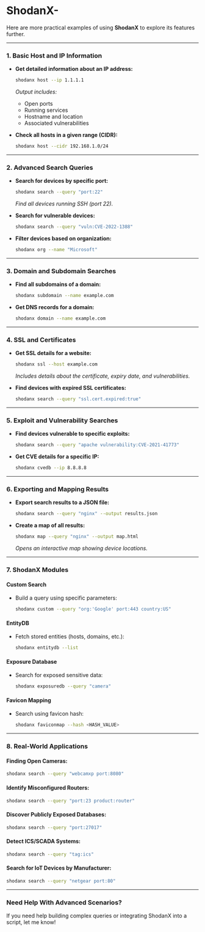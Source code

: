 # ShodanX-
Here are more practical examples of using **ShodanX** to explore its features further.

---

### **1. Basic Host and IP Information**

* **Get detailed information about an IP address:**

  ```bash
  shodanx host --ip 1.1.1.1
  ```

  *Output includes:*

  * Open ports
  * Running services
  * Hostname and location
  * Associated vulnerabilities

* **Check all hosts in a given range (CIDR):**

  ```bash
  shodanx host --cidr 192.168.1.0/24
  ```

---

### **2. Advanced Search Queries**

* **Search for devices by specific port:**

  ```bash
  shodanx search --query "port:22"
  ```

  *Find all devices running SSH (port 22).*

* **Search for vulnerable devices:**

  ```bash
  shodanx search --query "vuln:CVE-2022-1388"
  ```

* **Filter devices based on organization:**

  ```bash
  shodanx org --name "Microsoft"
  ```

---

### **3. Domain and Subdomain Searches**

* **Find all subdomains of a domain:**

  ```bash
  shodanx subdomain --name example.com
  ```

* **Get DNS records for a domain:**

  ```bash
  shodanx domain --name example.com
  ```

---

### **4. SSL and Certificates**

* **Get SSL details for a website:**

  ```bash
  shodanx ssl --host example.com
  ```

  *Includes details about the certificate, expiry date, and vulnerabilities.*

* **Find devices with expired SSL certificates:**

  ```bash
  shodanx search --query "ssl.cert.expired:true"
  ```

---

### **5. Exploit and Vulnerability Searches**

* **Find devices vulnerable to specific exploits:**

  ```bash
  shodanx search --query "apache vulnerability:CVE-2021-41773"
  ```

* **Get CVE details for a specific IP:**

  ```bash
  shodanx cvedb --ip 8.8.8.8
  ```

---

### **6. Exporting and Mapping Results**

* **Export search results to a JSON file:**

  ```bash
  shodanx search --query "nginx" --output results.json
  ```

* **Create a map of all results:**

  ```bash
  shodanx map --query "nginx" --output map.html
  ```

  *Opens an interactive map showing device locations.*

---

### **7. ShodanX Modules**

#### **Custom Search**

* Build a query using specific parameters:

  ```bash
  shodanx custom --query "org:'Google' port:443 country:US"
  ```

#### **EntityDB**

* Fetch stored entities (hosts, domains, etc.):

  ```bash
  shodanx entitydb --list
  ```

#### **Exposure Database**

* Search for exposed sensitive data:

  ```bash
  shodanx exposuredb --query "camera"
  ```

#### **Favicon Mapping**

* Search using favicon hash:

  ```bash
  shodanx faviconmap --hash <HASH_VALUE>
  ```

---

### **8. Real-World Applications**

#### **Finding Open Cameras:**

```bash
shodanx search --query "webcamxp port:8080"
```

#### **Identify Misconfigured Routers:**

```bash
shodanx search --query "port:23 product:router"
```

#### **Discover Publicly Exposed Databases:**

```bash
shodanx search --query "port:27017"
```

#### **Detect ICS/SCADA Systems:**

```bash
shodanx search --query "tag:ics"
```

#### **Search for IoT Devices by Manufacturer:**

```bash
shodanx search --query "netgear port:80"
```

---

### **Need Help With Advanced Scenarios?**

If you need help building complex queries or integrating ShodanX into a script, let me know!
